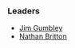 ### Leaders

* [Jim Gumbley](mailto:jim.gumbley@owasp.org)
* [Nathan Britton](mailto:nathan.britton@owasp.org)
